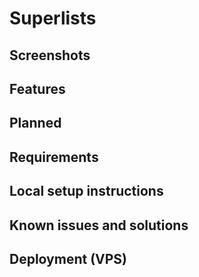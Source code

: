 # Superlists

## Screenshots

## Features

## Planned

## Requirements

## Local setup instructions

## Known issues and solutions

## Deployment (VPS)
